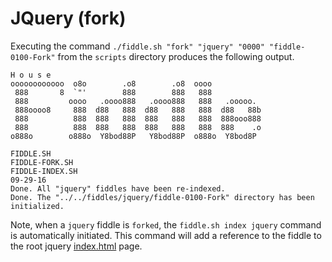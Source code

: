 JQuery (fork)
======

Executing the command `./fiddle.sh "fork" "jquery" "0000" "fiddle-0100-Fork"` from the `scripts` directory produces
the following output.


    H o u s e
    oooooooooooo  o8o        .o8        .o8  oooo
     888       8  `"'        888        888   888
     888         oooo   .oooo888   .oooo888   888   .ooooo.
     888oooo8     888  d88   888  d88   888   888  d88   88b
     888          888  888   888  888   888   888  888ooo888
     888          888  888   888  888   888   888  888    .o
    o888o        o888o  Y8bod88P   Y8bod88P  o888o  Y8bod8P
    
    FIDDLE.SH
    FIDDLE-FORK.SH
    FIDDLE-INDEX.SH
    09-29-16
    Done. All "jquery" fiddles have been re-indexed.
    Done. The "../../fiddles/jquery/fiddle-0100-Fork" directory has been initialized.


Note, when a `jquery` fiddle is `forked`, the `fiddle.sh index jquery` command is automatically initiated.  This 
command will add a reference to the fiddle to the root jquery [index.html](index.html) page.



